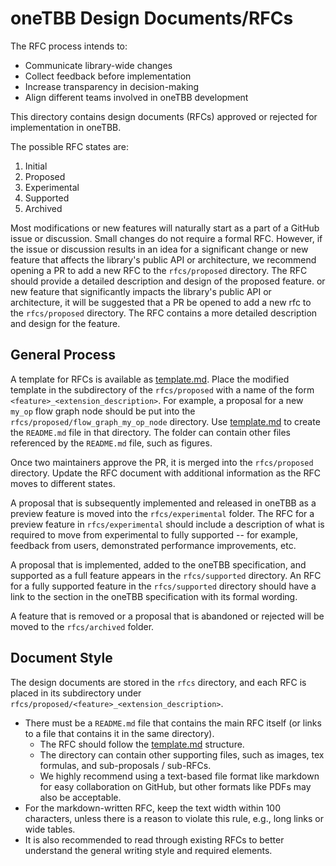 # oneTBB Design Documents/RFCs

The RFC process intends to:

- Communicate library-wide changes
- Collect feedback before implementation
- Increase transparency in decision-making
- Align different teams involved in oneTBB development

This directory contains design documents (RFCs) approved
or rejected for implementation in oneTBB.

The possible RFC states are:

1. Initial
2. Proposed
3. Experimental
4. Supported
5. Archived

Most modifications or new features will naturally start as a part of a
GitHub issue or discussion. Small changes do not require a formal RFC.
However, if the issue or discussion results in an idea for a significant
change or new feature that affects the library's public API or architecture,
we recommend opening a PR to add a new RFC to the `rfcs/proposed` directory.
The RFC should provide a detailed description and design of the proposed feature.
or new feature that significantly impacts the library's public API or
architecture, it will be suggested that a PR be opened to add a new rfc
to the `rfcs/proposed` directory. The RFC contains a more detailed description
and design for the feature.

## General Process

A template for RFCs is available as [template.md](template.md). Place the modified
template in the subdirectory of the `rfcs/proposed` with a name
of the form `<feature>_<extension_description>`. For example,
a proposal for a new ``my_op`` flow graph node should be put into the
`rfcs/proposed/flow_graph_my_op_node` directory. Use [template.md](template.md)
to create the `README.md` file in that directory. The folder can
contain other files referenced by the `README.md` file, such as figures.

Once two maintainers approve the PR, it is merged into the `rfcs/proposed`
directory. Update the RFC document with additional information as the RFC moves
to different states.

A proposal that is subsequently implemented and released in oneTBB
as a preview feature is moved into the `rfcs/experimental` folder. The
RFC for a preview feature in `rfcs/experimental` should include a description
of what is required to move from experimental to fully supported -- for
example, feedback from users, demonstrated performance improvements, etc.

A proposal that is implemented, added to the oneTBB specification, and
supported as a full feature appears in the `rfcs/supported` directory. An RFC
for a fully supported feature in the `rfcs/supported` directory should
have a link to the section in the oneTBB specification with its
formal wording.

A feature that is removed or a proposal that is abandoned or rejected will
be moved to the `rfcs/archived` folder.

## Document Style

The design documents are stored in the `rfcs` directory, and each RFC is placed
in its subdirectory under `rfcs/proposed/<feature>_<extension_description>`.

- There must be a `README.md` file that contains the main RFC itself (or
links to a file that contains it in the same directory).
  - The RFC should follow the [template.md](template.md) structure.
  - The directory can contain other supporting files, such as images, tex
  formulas, and sub-proposals / sub-RFCs.
  - We highly recommend using a text-based file format like markdown for easy
  collaboration on GitHub, but other formats like PDFs may also be acceptable.
- For the markdown-written RFC, keep the text width within
  100 characters, unless there is a reason to violate this rule, e.g.,
  long links or wide tables.
- It is also recommended to read through existing RFCs to better understand the
general writing style and required elements.
